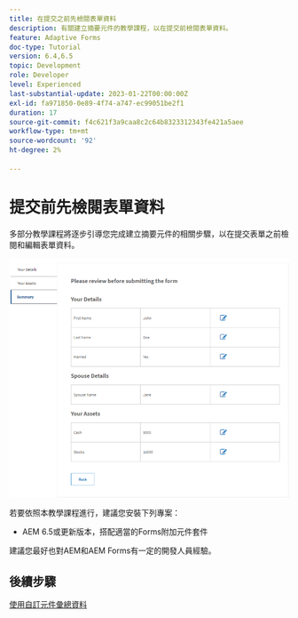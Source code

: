 ```yaml
---
title: 在提交之前先檢閱表單資料
description: 有關建立摘要元件的教學課程，以在提交前檢閱表單資料。
feature: Adaptive Forms
doc-type: Tutorial
version: 6.4,6.5
topic: Development
role: Developer
level: Experienced
last-substantial-update: 2023-01-22T00:00:00Z
exl-id: fa971850-0e89-4f74-a747-ec99051be2f1
duration: 17
source-git-commit: f4c621f3a9caa8c2c64b8323312343fe421a5aee
workflow-type: tm+mt
source-wordcount: '92'
ht-degree: 2%

---
```


# 提交前先檢閱表單資料

多部分教學課程將逐步引導您完成建立摘要元件的相關步驟，以在提交表單之前檢閱和編輯表單資料。

![review-form-data](assets/review-form-data.png)

若要依照本教學課程進行，建議您安裝下列專案：

* AEM 6.5或更新版本，搭配適當的Forms附加元件套件

建議您最好也對AEM和AEM Forms有一定的開發人員經驗。

## 後續步驟

[使用自訂元件彙總資料](./create-component.md)